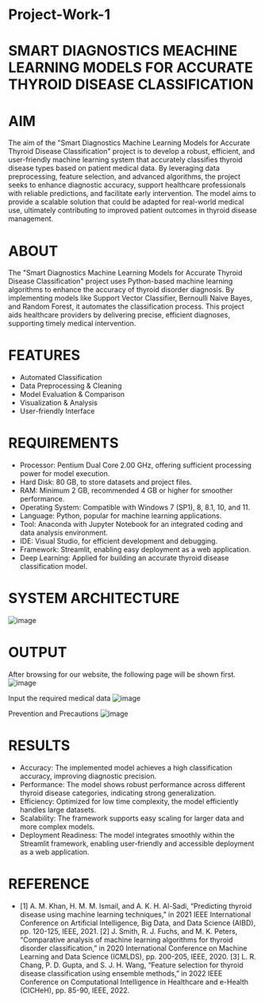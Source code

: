 # Project-Work-1
# SMART DIAGNOSTICS MEACHINE LEARNING MODELS FOR ACCURATE THYROID DISEASE CLASSIFICATION

# AIM
 The aim of the "Smart Diagnostics Machine Learning Models for Accurate Thyroid Disease Classification" project is to develop a robust, efficient, and user-friendly machine learning system that accurately classifies thyroid disease types based on patient medical data. By leveraging data preprocessing, feature selection, and advanced algorithms, the project seeks to enhance diagnostic accuracy, support healthcare professionals with reliable predictions, and facilitate early intervention. The model aims to provide a scalable solution that could be adapted for real-world medical use, ultimately contributing to improved patient outcomes in thyroid disease management.

# ABOUT
 The "Smart Diagnostics Machine Learning Models for Accurate Thyroid Disease Classification" project uses Python-based machine learning algorithms to enhance the accuracy of thyroid disorder diagnosis. By implementing models like Support Vector Classifier, Bernoulli Naive Bayes, and Random Forest, it automates the classification process. This project aids healthcare providers by delivering precise, efficient diagnoses, supporting timely medical intervention.

# FEATURES
- Automated Classification
- Data Preprocessing & Cleaning
- Model Evaluation & Comparison
- Visualization & Analysis
- User-friendly Interface

# REQUIREMENTS
- Processor: Pentium Dual Core 2.00 GHz, offering sufficient processing power for model execution.
- Hard Disk: 80 GB, to store datasets and project files.
- RAM: Minimum 2 GB, recommended 4 GB or higher for smoother performance. 
- Operating System: Compatible with Windows 7 (SP1), 8, 8.1, 10, and 11.
- Language: Python, popular for machine learning applications.
- Tool: Anaconda with Jupyter Notebook for an integrated coding and data analysis environment.  
- IDE: Visual Studio, for efficient development and debugging.
- Framework: Streamlit, enabling easy deployment as a web application.
- Deep Learning: Applied for building an accurate thyroid disease classification model.

# SYSTEM ARCHITECTURE
  ![image](https://github.com/user-attachments/assets/72a89ea6-f25d-4973-83a9-aa846894da2b)

# OUTPUT
After browsing for our website, the following page will be shown first.
![image](https://github.com/user-attachments/assets/81989ad7-7fc8-433d-bd7c-7382cad950eb)

Input the required medical data
![image](https://github.com/user-attachments/assets/ba090c8a-66bc-4f77-8240-c768b4b2dcb2)

Prevention and Precautions
![image](https://github.com/user-attachments/assets/70f9d52d-8b8f-45f7-bf26-be373f532175)

# RESULTS
- Accuracy: The implemented model achieves a high classification accuracy, improving diagnostic precision.
- Performance: The model shows robust performance across different thyroid disease categories, indicating strong generalization.
- Efficiency: Optimized for low time complexity, the model efficiently handles large datasets.
- Scalability: The framework supports easy scaling for larger data and more complex models.
- Deployment Readiness: The model integrates smoothly within the Streamlit framework, enabling user-friendly and accessible deployment as a web application.

# REFERENCE
- [1]	A. M. Khan, H. M. M. Ismail, and A. K. H. Al-Sadi, “Predicting thyroid disease using machine learning techniques,” in 2021 IEEE International Conference on Artificial Intelligence, Big Data, and Data Science (AIBD), pp. 120-125, IEEE, 2021.
[2]	J. Smith, R. J. Fuchs, and M. K. Peters, “Comparative analysis of machine learning algorithms for thyroid disorder classification,” in 2020 International Conference on Machine Learning and Data Science (ICMLDS), pp. 200-205, IEEE, 2020.
[3]	 L. R. Chang, P. D. Gupta, and S. J. H. Wang, “Feature selection for thyroid disease classification using ensemble methods,” in 2022 IEEE Conference on Computational Intelligence in Healthcare and e-Health (CICHeH), pp. 85-90, IEEE, 2022.




